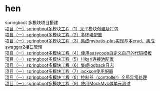 # hen
springboot 多模块项目搭建<br>
[项目（一）springboot多模块工程（1）父子模块创建及打包](https://blog.csdn.net/qq_34453866/article/details/106322479)<br>
[项目（一）springboot多模块工程（2）多环境配置](https://blog.csdn.net/qq_34453866/article/details/106391009)<br>
[项目（一）springboot多模块工程（3）集成mybatis-plus实现基本crud、集成swagger2接口管理](https://blog.csdn.net/qq_34453866/article/details/106432574)<br>
[项目（一）springboot多模块工程（4）使用easycode自定义自己的代码模板](https://blog.csdn.net/qq_34453866/article/details/106463597)<br>
[项目（一）springboot多模块工程（5）Hikari连接池配置](https://blog.csdn.net/qq_34453866/article/details/106677230)<br>
[项目（一）springboot多模块工程（6）集成logback日志](https://blog.csdn.net/qq_34453866/article/details/106698404)<br>
[项目（一）springboot多模块工程（7）jackson使用配置](https://blog.csdn.net/qq_34453866/article/details/106725103)<br>
[项目（一）springboot多模块工程（8）控制器（controller）全局异常处理](https://blog.csdn.net/qq_34453866/article/details/106796821)<br>
[项目（一）springboot多模块工程（9）使用MockMvc做单元测试](https://blog.csdn.net/qq_34453866/article/details/106819590)<br>
